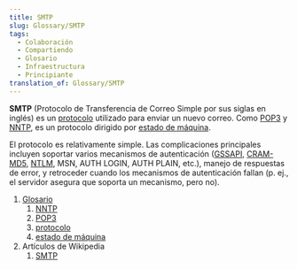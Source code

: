 ```yaml
---
title: SMTP
slug: Glossary/SMTP
tags:
  - Colaboración
  - Compartiendo
  - Glosario
  - Infraestructura
  - Principiante
translation_of: Glossary/SMTP
---
```

**SMTP** (Protocolo de Transferencia de Correo Simple por sus siglas en inglés) es un [protocolo](/es/docs/Glossary/Protocol) utilizado para enviar un nuevo correo. Como [POP3](/es/docs/Glossary/POP) y [NNTP](/es/docs/Glossary/NNTP), es un protocolo dirigido por [estado de máquina](/es/docs/Glossary/State_machine).

El protocolo es relativamente simple. Las complicaciones principales incluyen soportar varios mecanismos de autenticación ([GSSAPI](http://en.wikipedia.org/wiki/Generic_Security_Services_Application_Program_Interface), [CRAM-MD5](http://en.wikipedia.org/wiki/CRAM-MD5), [NTLM](http://en.wikipedia.org/wiki/NTLM), MSN, AUTH LOGIN, AUTH PLAIN, etc.), manejo de respuestas de error, y retroceder cuando los mecanismos de autenticación fallan (p. ej., el servidor asegura que soporta un mecanismo, pero no).

<section id="Quick_links">
  <ol>
    <li><a href="/es/docs/Glossary">Glosario</a>
     <ol>
      <li><a href="/es/docs/Glossary/NNTP">NNTP</a></li>
      <li><a href="/es/docs/Glossary/POP">POP3</a></li>
      <li><a href="/es/docs/Glossary/Protocol">protocolo</a></li>
      <li><a href="/es/docs/Glossary/State_machine">estado de máquina</a></li>
     </ol>
    </li>
    <li>Artículos de Wikipedia
     <ol>
      <li><a href="https://es.wikipedia.org/wiki/Protocolo_para_transferencia_simple_de_correo">SMTP</a></li>
     </ol>
    </li>
  </ol>
</section>
